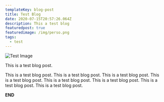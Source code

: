 ```yaml
---
templateKey: blog-post
title: Test Blog
date: 2020-07-15T20:57:26.064Z
description: This a test blog
featuredpost: true
featuredimage: /img/perso.png
tags:
  - test
---
```

![Test Image](/img/loginscreen.png "Test Image")

This is a test blog post.

This is a test blog post. This is a test blog post. This is a test blog post. This is a test blog post. This is a test blog post. This is a test blog post. This is a test blog post. This is a test blog post. 

**END**